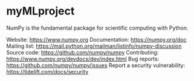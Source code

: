 # myMLproject
NumPy is the fundamental package for scientific computing with Python.

Website: https://www.numpy.org
Documentation: https://numpy.org/doc
Mailing list: https://mail.python.org/mailman/listinfo/numpy-discussion
Source code: https://github.com/numpy/numpy
Contributing: https://www.numpy.org/devdocs/dev/index.html
Bug reports: https://github.com/numpy/numpy/issues
Report a security vulnerability: https://tidelift.com/docs/security
